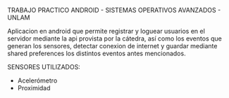 TRABAJO PRACTICO ANDROID - SISTEMAS OPERATIVOS AVANZADOS - UNLAM

Aplicacion en android que permite registrar y loguear usuarios en el servidor mediante la api provista por la cátedra,
así como los eventos que generan los sensores, detectar conexion de internet y guardar mediante shared preferences los distintos eventos antes mencionados.

SENSORES UTILIZADOS:
- Acelerómetro
- Proximidad
